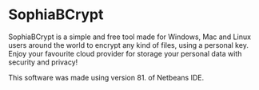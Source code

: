 # SophiaBCrypt
SophiaBCrypt is a simple and free tool made for Windows, Mac and Linux users around the world to encrypt any kind of files, using a personal key. Enjoy your favourite cloud provider for storage your personal data with security and privacy!

This software was made using version 81. of Netbeans IDE.

